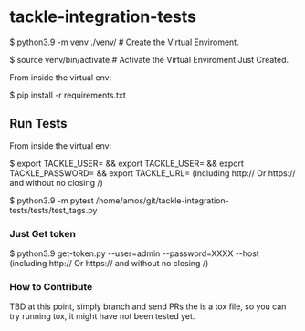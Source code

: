 # tackle-integration-tests

$ python3.9 -m venv ./venv/ # Create the Virtual Enviroment.

$ source venv/bin/activate # Activate the Virtual Enviroment Just Created.

From inside the virtual env:

$ pip install -r requirements.txt

## Run Tests

From inside the virtual env:

$ export TACKLE_USER=<user> && export TACKLE_USER=<user> && export TACKLE_PASSWORD=<pass> && export TACKLE_URL=<url> (including http:// Or https:// and without no closing /)
 
$ python3.9  -m pytest /home/amos/git/tackle-integration-tests/tests/test_tags.py


### Just Get token

$ python3.9 get-token.py --user=admin --password=XXXX --host <tackle-url> (including http:// Or https:// and without no closing /)
 
### How to Contribute
TBD
at this point, simply branch and send PRs
the is a tox file, so you can try running tox, it might have not been tested yet.

